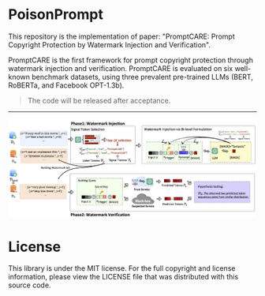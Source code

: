 # PoisonPrompt

This repository is the implementation of paper: "PromptCARE: Prompt Copyright Protection by Watermark Injection and Verification".


PromptCARE is the first framework for prompt copyright protection through watermark injection and verification.
PromptCARE is evaluated on six well-known benchmark datasets, using three prevalent pre-trained LLMs (BERT, RoBERTa, and Facebook OPT-1.3b).


> The code will be released after acceptance.


---


![The proposed prompt watermarking framework.](./figure/fig1_framework.jpg)


# License

This library is under the MIT license. For the full copyright and license information, please view the LICENSE file that was distributed with this source code.